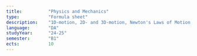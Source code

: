 ```yaml
---
title:          "Physics and Mechanics"
type:           "Formula sheet"
description:    "1D-motion, 2D- and 3D-motion, Newton's Laws of Motion, Work and Kinetic Energy, Potential Energy and Conservation of Energy, Momentum, Collisions, Rotation of Rigid Bodies, Rotational Dynamics, Equilibrium and Elasticity, Fluid Mechanics, Gravitation, Periodic Motion, Mechnical Waves, Non-inertial Mechanics."
language:       "DA"
studyYear:      "24-25"
semester:       "B1"
ects:           10
---
```

